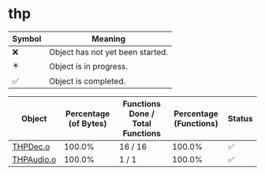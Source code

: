 # thp
| Symbol | Meaning 
| ------------- | ------------- 
| :x: | Object has not yet been started. 
| :eight_pointed_black_star: | Object is in progress. 
| :white_check_mark: | Object is completed. 


| Object | Percentage (of Bytes) | Functions Done / Total Functions | Percentage (Functions) | Status 
| ------------- | ------------- | ------------- | ------------- | ------------- 
| [THPDec.o](https://github.com/shibbo/Petari/blob/master/docs/lib/RVL_SDK/thp/THPDec.md) | 100.0% | 16 / 16 | 100.0% | :white_check_mark: 
| [THPAudio.o](https://github.com/shibbo/Petari/blob/master/docs/lib/RVL_SDK/thp/THPAudio.md) | 100.0% | 1 / 1 | 100.0% | :white_check_mark: 

